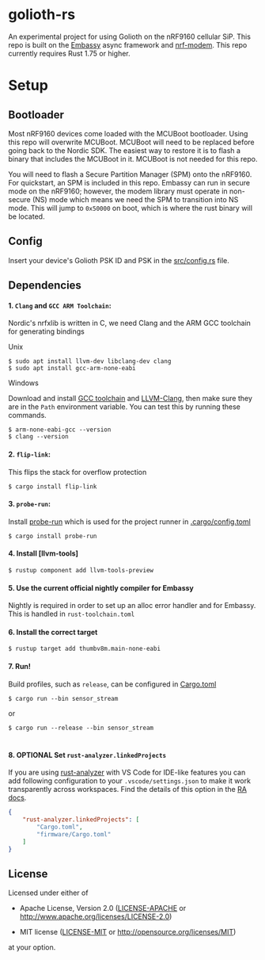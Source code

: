 # golioth-rs

An experimental project for using Golioth on the nRF9160 cellular SiP.  This repo is built on the [Embassy]
async framework and [nrf-modem].  This repo currently requires Rust 1.75 or higher.

# Setup

## Bootloader

Most nRF9160 devices come loaded with the MCUBoot bootloader.  Using this repo will overwrite MCUBoot.  MCUBoot will need to be replaced before going back to the Nordic SDK.  The easiest way to restore it 
is to flash a binary that includes the MCUBoot in it.  MCUBoot is not needed for this repo.

You will need to flash a Secure Partition Manager (SPM) onto the nRF9160.  For quickstart, an SPM is included in this repo. Embassy can run in secure 
mode on the nRF9160; however, the modem library must operate in non-secure (NS) mode which means we need the SPM to transition into NS mode.  This will jump to `0x50000` on boot, which is where the rust binary will be located.

## Config

Insert your device's Golioth PSK ID and PSK in the [src/config.rs] file.

## Dependencies

#### 1. `Clang` and `GCC ARM Toolchain`:
Nordic's nrfxlib is written in C, we need Clang and the ARM GCC toolchain for generating bindings

Unix
```console
$ sudo apt install llvm-dev libclang-dev clang
$ sudo apt install gcc-arm-none-eabi
```

Windows

Download and install [GCC toolchain] and [LLVM-Clang], then make sure they are in the `Path` environment variable.  You can test this by running these commands.
```console
$ arm-none-eabi-gcc --version
$ clang --version
```
#### 2. `flip-link`:
This flips the stack for overflow protection
```console
$ cargo install flip-link
```

#### 3. `probe-run`:

Install [probe-run] which is used for the project runner in [.cargo/config.toml]

```console
$ cargo install probe-run
```

#### 4. Install [llvm-tools] 

```console
$ rustup component add llvm-tools-preview
```

#### 5. Use the current official nightly compiler for Embassy
Nightly is required in order to set up an alloc error handler and for Embassy.  This is handled in `rust-toolchain.toml`

#### 6. Install the correct target

```console
$ rustup target add thumbv8m.main-none-eabi 
```

#### 7. Run!
Build profiles, such as `release`, can be configured in [Cargo.toml]
```console
$ cargo run --bin sensor_stream
```

or

```console
$ cargo run --release --bin sensor_stream
```
#

#### 8. OPTIONAL Set `rust-analyzer.linkedProjects`

If you are using [rust-analyzer] with VS Code for IDE-like features you can add following configuration to your `.vscode/settings.json` to make it work transparently across workspaces. Find the details of this option in the [RA docs].

```json
{
    "rust-analyzer.linkedProjects": [
        "Cargo.toml",
        "firmware/Cargo.toml"
    ]
} 
```
[Embassy]: https://github.com/embassy-rs/embassy
[nrf-modem]: https://docs.rs/nrf-modem/0.2.0/nrf_modem/
[GCC Toolchain]: https://developer.arm.com/downloads/-/gnu-rm
[LLVM-Clang]: https://github.com/llvm/llvm-project/releases/tag/llvmorg-16.0.0
[llvm-tools-preview]: https
[probe-run]: https://crates.io/crates/probe-run
[RA docs]: https://rust-analyzer.github.io/manual.html#configuration
[rust-analyzer]: https://rust-analyzer.github.io/

[src/config.rs]: src/config.rs
[.cargo/config.toml]: .cargo/config.toml
[Cargo.toml]: Cargo.toml

## License

Licensed under either of

- Apache License, Version 2.0 ([LICENSE-APACHE](LICENSE-APACHE) or
  http://www.apache.org/licenses/LICENSE-2.0)

- MIT license ([LICENSE-MIT](LICENSE-MIT) or http://opensource.org/licenses/MIT)

at your option.
